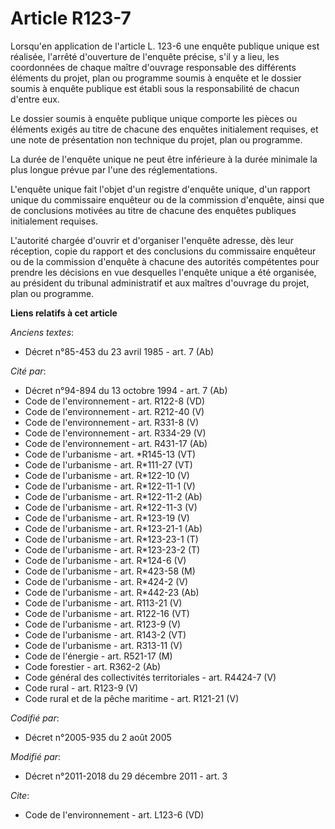# Article R123-7

Lorsqu'en application de l'article L. 123-6 une enquête publique unique est réalisée, l'arrêté d'ouverture de l'enquête
précise, s'il y a lieu, les coordonnées de chaque maître d'ouvrage responsable des différents éléments du projet, plan ou
programme soumis à enquête et le dossier soumis à enquête publique est établi sous la responsabilité de chacun d'entre eux. 

Le dossier soumis à enquête publique unique comporte les pièces ou éléments exigés au titre de chacune des enquêtes
initialement requises, et une note de présentation non technique du projet, plan ou programme. 

La durée de l'enquête unique ne peut être inférieure à la durée minimale la plus longue prévue par l'une des
réglementations. 

L'enquête unique fait l'objet d'un registre d'enquête unique, d'un rapport unique du commissaire enquêteur ou de la
commission d'enquête, ainsi que de conclusions motivées au titre de chacune des enquêtes publiques initialement requises. 

L'autorité chargée d'ouvrir et d'organiser l'enquête adresse, dès leur réception, copie du rapport et des conclusions du
commissaire enquêteur ou de la commission d'enquête à chacune des autorités compétentes pour prendre les décisions en vue
desquelles l'enquête unique a été organisée, au président du tribunal administratif et aux maîtres d'ouvrage du projet, plan
ou programme.

**Liens relatifs à cet article**

_Anciens textes_:

  - Décret n°85-453 du 23 avril 1985 - art. 7 (Ab)

_Cité par_:

  - Décret n°94-894 du 13 octobre 1994 - art. 7 (Ab)
  - Code de l'environnement - art. R122-8 (VD)
  - Code de l'environnement - art. R212-40 (V)
  - Code de l'environnement - art. R331-8 (V)
  - Code de l'environnement - art. R334-29 (V)
  - Code de l'environnement - art. R431-17 (Ab)
  - Code de l'urbanisme - art. *R145-13 (VT)
  - Code de l'urbanisme - art. R*111-27 (VT)
  - Code de l'urbanisme - art. R*122-10 (V)
  - Code de l'urbanisme - art. R*122-11-1 (V)
  - Code de l'urbanisme - art. R*122-11-2 (Ab)
  - Code de l'urbanisme - art. R*122-11-3 (V)
  - Code de l'urbanisme - art. R*123-19 (V)
  - Code de l'urbanisme - art. R*123-21-1 (Ab)
  - Code de l'urbanisme - art. R*123-23-1 (T)
  - Code de l'urbanisme - art. R*123-23-2 (T)
  - Code de l'urbanisme - art. R*124-6 (V)
  - Code de l'urbanisme - art. R*423-58 (M)
  - Code de l'urbanisme - art. R*424-2 (V)
  - Code de l'urbanisme - art. R*442-23 (Ab)
  - Code de l'urbanisme - art. R113-21 (V)
  - Code de l'urbanisme - art. R122-16 (VT)
  - Code de l'urbanisme - art. R123-9 (V)
  - Code de l'urbanisme - art. R143-2 (VT)
  - Code de l'urbanisme - art. R313-11 (V)
  - Code de l'énergie - art. R521-17 (M)
  - Code forestier - art. R362-2 (Ab)
  - Code général des collectivités territoriales - art. R4424-7 (V)
  - Code rural - art. R123-9 (V)
  - Code rural et de la pêche maritime - art. R121-21 (V)

_Codifié par_:

  - Décret n°2005-935 du 2 août 2005

_Modifié par_:

  - Décret n°2011-2018 du 29 décembre 2011 - art. 3

_Cite_:

  - Code de l'environnement - art. L123-6 (VD)
